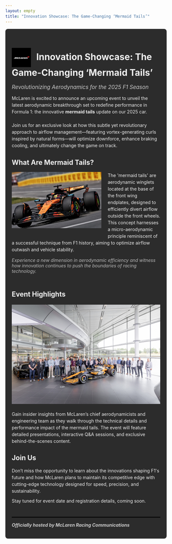 ```yaml
---
layout: empty
title: "Innovation Showcase: The Game-Changing ‘Mermaid Tails’"
---
```


<div style="background-color: #2c2c2c; padding: 20px; border-radius: 8px; color: #f0f0f0;">

# <img src="images/mclaren.svg" alt="McLaren Logo" width="60" style="vertical-align: middle; margin-right:10px;" /> Innovation Showcase: The Game-Changing ‘Mermaid Tails’  
  <span style="font-size: 1.2em; font-style: italic; color: #ccc;">Revolutionizing Aerodynamics for the 2025 F1 Season</span>

  <p style="margin-top: 1em; margin-bottom: 1.5em; line-height: 1.5; color: #eee;">
    McLaren is excited to announce an upcoming event to unveil the latest aerodynamic breakthrough set to redefine performance in Formula 1: the innovative <b>mermaid tails</b> update on our 2025 car.
  </p>

  <p style="line-height: 1.5; margin-bottom: 1.5em; color: #eee;">
    Join us for an exclusive look at how this subtle yet revolutionary approach to airflow management—featuring vortex-generating curls inspired by natural forms—will optimize downforce, enhance braking cooling, and ultimately change the game on track.
  </p>

  ## What Are Mermaid Tails?

  <img src="images/mclaren_mermaid_tails.png" alt="Mermaid Tails Aerodynamics Concept" width="280" style="float: left; margin-right: 20px; margin-bottom: 15px;" />

  <p style="line-height: 1.5; color: #eee;">
    The 'mermaid tails' are aerodynamic winglets located at the base of the front wing endplates, designed to efficiently divert airflow outside the front wheels. This concept harnesses a micro-aerodynamic principle reminiscent of a successful technique from F1 history, aiming to optimize airflow outwash and vehicle stability.
  </p>

  <p style="font-style: italic; color: #bbb; margin-top: 0; margin-bottom: 1.5em;">
    Experience a new dimension in aerodynamic efficiency and witness how innovation continues to push the boundaries of racing technology.
  </p>

  <div style="clear: both;"></div>

  ## Event Highlights

  <img src="images/mclaren_event.png" width="600" style="display: block; margin: 20px auto 1.5em auto;" />

  <p style="line-height: 1.5; color: #eee;">
    Gain insider insights from McLaren’s chief aerodynamicists and engineering team as they walk through the technical details and performance impact of the mermaid tails. The event will feature detailed presentations, interactive Q&A sessions, and exclusive behind-the-scenes content.
  </p>

  ## Join Us

  <p style="line-height: 1.5; color: #eee;">
    Don’t miss the opportunity to learn about the innovations shaping F1's future and how McLaren plans to maintain its competitive edge with cutting-edge technology designed for speed, precision, and sustainability.
  </p>

  <p style="line-height: 1; color: #eee;">
    Stay tuned for event date and registration details, coming soon.
  </p>

  <hr style="border: 0.5px solid black; margin-top: 3em; margin-bottom: 1em;" />

  <p style="font-style: italic; font-weight: bold; color: #ccc; margin-top: 0;">
    Officially hosted by McLaren Racing Communications
  </p>
</div>
